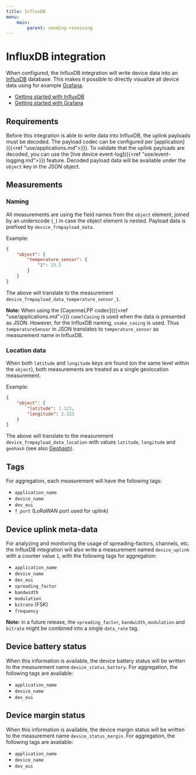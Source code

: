 ```yaml
---
title: InfluxDB
menu:
    main:
        parent: sending-receiving
---
```


# InfluxDB integration

When configured, the InfluxDB integration will write device data into an
[InfluxDB](https://www.influxdata.com/time-series-platform/influxdb/) database.
This makes it possible to directly visualize all device data using for example
[Grafana](https://grafana.com).

* [Getting started with InfluxDB](https://docs.influxdata.com/influxdb/v1.5/)
* [Getting started with Grafana](http://docs.grafana.org)

## Requirements

Before this integration is able to write data into InfluxDB, the uplink
payloads must be decoded. The payload codec can be configured per
[application]({{<ref "use/applications.md">}}). To validate that the uplink
payloads are decoded, you can use the [live device event-log]({{<ref "use/event-logging.md">}})
feature. Decoded payload data will be available under the `object` key in
the JSON object.

## Measurements

### Naming

All measurements are using the field names from the `object` element,
joined by an underscode (`_`) in case the object element is nested.
Payload data is prefixed by `device_frmpayload_data`.

Example:

```json
{
    "object": {
        "temperature_sensor": {
            "1": 23.5
        }
    }
}
```

The above will translate to the measurement `device_frmpayload_data_temperature_sensor_1`.

**Note:** When using the [CayenneLPP codec]({{<ref "use/applications.md">}})
`camelCasing` is used when the data is presented as JSON. However, for the InfluxDB
naming, `snake_casing` is used. Thus `temperatureSensor` in JSON translates to
`temperature_sensor` as measurement name in InfluxDB.

### Location data

When both `latitude` and `longitude` keys are found (on the same level within
the `object`), both measurements are treated as a single geolocation measurement.

Example:

```json
{
    "object": {
        "latitude": 1.123,
        "longitude": 2.123
    }
}
```

The above will translate to the measurement `device_frmpayload_data_location`
with values `latitude`, `longitude` and `geohash` (see also [Geohash](https://en.wikipedia.org/wiki/Geohash)).

## Tags

For aggregation, each measurement will have the following tags:

* `application_name`
* `device_name`
* `dev_eui`
* `f_port` (LoRaWAN port used for uplink)

## Device uplink meta-data

For analyzing and monitoring the usage of spreading-factors, channels, etc.
the InfluxDB integration will also write a measurement named `device_uplink`
with a counter value `1`, with the following tags for aggregation:

* `application_name`
* `device_name`
* `dev_eui`
* `spreading_factor`
* `bandwidth`
* `modulation`
* `bitrate` (FSK)
* `frequency`

**Note:** in a future release, the `spreading_factor`, `bandwidth`, `modulation`
and `bitrate` might be combined into a single `data_rate` tag.

## Device battery status

When this information is available, the device battery status will be written
to the measurement name `device_status_battery`. For aggregation, the following
tags are available:

* `application_name`
* `device_name`
* `dev_eui`

## Device margin status

When this information is available, the device margin status will be written
to the measurement name `device_status_margin`. For aggregation, the following
tags are available:

* `application_name`
* `device_name`
* `dev_eui`
